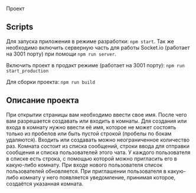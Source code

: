 Проект

## Scripts

Для запуска приложения в режиме разработки: `npm start`. Так же необходимо включить серверную часть для работы Socket.io (работает на 3001 порту)
при помощи `npm run server`. 

Включить проект в продакт режиме (работает на 3001 порту): `npm run start_production` 

Для сборки проекта: `npm run build` 

## Описание проекта

При открытии страницы вам необходимо ввести свое имя. После чего вам разрешается создавать или 
входить в комнаты. Для создания или входа в комнату нужно ввести её имя, которое не может состоять 
 только из пробелов или быть пустой строкой (пробелы по бокам удаляются). Входить или создавать 
 можно неограниченное количество раз.
 Комната состоит из списка сообщений, строки ввода для отправки сообщения и списка пользователей этого чата.
 У каждого пользователя в списке есть строка, с помощью которой можно пригласить его в какую-либо комнату.
 При входе нового пользователя список пользователей обновляется.
 При приглашении пользователя в какую-либо комнату у него появляется уведомление, принимая которое, создаётся
 указанная комната.
 